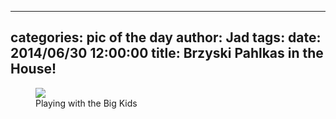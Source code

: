 
---
categories: pic of the day
author: Jad
tags: 
date: 2014/06/30 12:00:00
title: Brzyski Pahlkas in the House!
---

<figure>
<img src="/img/2014/06/30/img_20140630120721_medium.jpg" />
<figcaption>Playing with the Big Kids</figcaption>
</figure>
